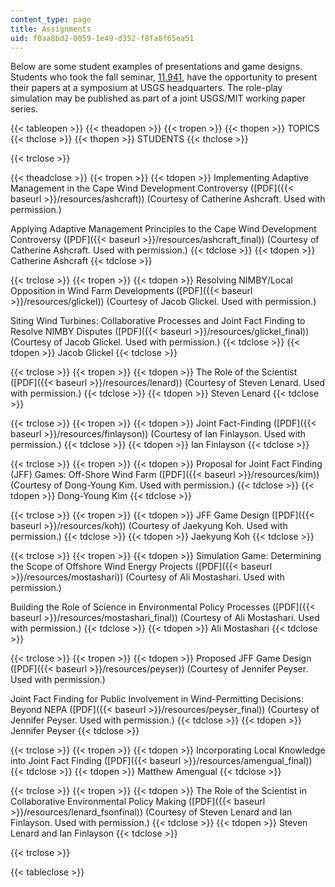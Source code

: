 ```yaml
---
content_type: page
title: Assignments
uid: f0aa8bd2-0059-1e49-d352-f8fa8f65ea51
---
```


Below are some student examples of presentations and game designs. Students who took the fall seminar, [11.941](/courses/11-941-use-of-joint-fact-finding-in-science-intensive-policy-disputes-part-i-fall-2003), have the opportunity to present their papers at a symposium at USGS headquarters. The role-play simulation may be published as part of a joint USGS/MIT working paper series.

{{< tableopen >}}
{{< theadopen >}}
{{< tropen >}}
{{< thopen >}}
TOPICS
{{< thclose >}}
{{< thopen >}}
STUDENTS
{{< thclose >}}

{{< trclose >}}

{{< theadclose >}}
{{< tropen >}}
{{< tdopen >}}
Implementing Adaptive Management in the Cape Wind Development Controversy ([PDF]({{< baseurl >}}/resources/ashcraft)) (Courtesy of Catherine Ashcraft. Used with permission.)  
  
Applying Adaptive Management Principles to the Cape Wind Development Controversy ([PDF]({{< baseurl >}}/resources/ashcraft_final)) (Courtesy of Catherine Ashcraft. Used with permission.)
{{< tdclose >}}
{{< tdopen >}}
Catherine Ashcraft
{{< tdclose >}}

{{< trclose >}}
{{< tropen >}}
{{< tdopen >}}
Resolving NIMBY/Local Opposition in Wind Farm Developments ([PDF]({{< baseurl >}}/resources/glickel)) (Courtesy of Jacob Glickel. Used with permission.)  
  
Siting Wind Turbines: Collaborative Processes and Joint Fact Finding to Resolve NIMBY Disputes ([PDF]({{< baseurl >}}/resources/glickel_final)) (Courtesy of Jacob Glickel. Used with permission.)
{{< tdclose >}}
{{< tdopen >}}
Jacob Glickel
{{< tdclose >}}

{{< trclose >}}
{{< tropen >}}
{{< tdopen >}}
The Role of the Scientist ([PDF]({{< baseurl >}}/resources/lenard)) (Courtesy of Steven Lenard. Used with permission.)
{{< tdclose >}}
{{< tdopen >}}
Steven Lenard
{{< tdclose >}}

{{< trclose >}}
{{< tropen >}}
{{< tdopen >}}
Joint Fact-Finding ([PDF]({{< baseurl >}}/resources/finlayson)) (Courtesy of Ian Finlayson. Used with permission.)
{{< tdclose >}}
{{< tdopen >}}
Ian Finlayson
{{< tdclose >}}

{{< trclose >}}
{{< tropen >}}
{{< tdopen >}}
Proposal for Joint Fact Finding (JFF) Games: Off-Shore Wind Farm ([PDF]({{< baseurl >}}/resources/kim)) (Courtesy of Dong-Young Kim. Used with permission.)
{{< tdclose >}}
{{< tdopen >}}
Dong-Young Kim
{{< tdclose >}}

{{< trclose >}}
{{< tropen >}}
{{< tdopen >}}
JFF Game Design ([PDF]({{< baseurl >}}/resources/koh)) (Courtesy of Jaekyung Koh. Used with permission.)
{{< tdclose >}}
{{< tdopen >}}
Jaekyung Koh
{{< tdclose >}}

{{< trclose >}}
{{< tropen >}}
{{< tdopen >}}
Simulation Game: Determining the Scope of Offshore Wind Energy Projects ([PDF]({{< baseurl >}}/resources/mostashari)) (Courtesy of Ali Mostashari. Used with permission.)  
  
Building the Role of Science in Environmental Policy Processes ([PDF]({{< baseurl >}}/resources/mostashari_final)) (Courtesy of Ali Mostashari. Used with permission.)
{{< tdclose >}}
{{< tdopen >}}
Ali Mostashari
{{< tdclose >}}

{{< trclose >}}
{{< tropen >}}
{{< tdopen >}}
Proposed JFF Game Design ([PDF]({{< baseurl >}}/resources/peyser)) (Courtesy of Jennifer Peyser. Used with permission.)  
  
Joint Fact Finding for Public Involvement in Wind-Permitting Decisions: Beyond NEPA ([PDF]({{< baseurl >}}/resources/peyser_final)) (Courtesy of Jennifer Peyser. Used with permission.)
{{< tdclose >}}
{{< tdopen >}}
Jennifer Peyser
{{< tdclose >}}

{{< trclose >}}
{{< tropen >}}
{{< tdopen >}}
Incorporating Local Knowledge into Joint Fact Finding ([PDF]({{< baseurl >}}/resources/amengual_final))
{{< tdclose >}}
{{< tdopen >}}
Matthew Amengual
{{< tdclose >}}

{{< trclose >}}
{{< tropen >}}
{{< tdopen >}}
The Role of the Scientist in Collaborative Environmental Policy Making ([PDF]({{< baseurl >}}/resources/lenard_fsonfinal)) (Courtesy of Steven Lenard and Ian Finlayson. Used with permission.)
{{< tdclose >}}
{{< tdopen >}}
Steven Lenard and Ian Finlayson
{{< tdclose >}}

{{< trclose >}}

{{< tableclose >}}